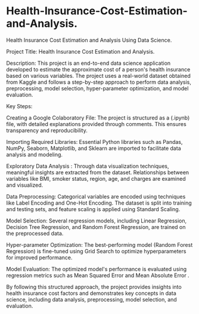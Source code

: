 # Health-Insurance-Cost-Estimation-and-Analysis.
Health Insurance Cost Estimation and Analysis Using Data Science.

Project Title: Health Insurance Cost Estimation and Analysis.

Description:
This project is an end-to-end data science application developed to estimate the approximate cost of a person's health insurance based on various variables. The project uses a real-world dataset obtained from Kaggle and follows a step-by-step approach to perform data analysis, preprocessing, model selection, hyper-parameter optimization, and model evaluation.

Key Steps:

Creating a Google Colaboratory File: The project is structured as a (.ipynb) file, with detailed explanations provided through comments. This ensures transparency and reproducibility.

Importing Required Libraries: Essential Python libraries such as Pandas, NumPy, Seaborn, Matplotlib, and Sklearn are imported to facilitate data analysis and modeling.

Exploratory Data Analysis : Through data visualization techniques, meaningful insights are extracted from the dataset. Relationships between variables like BMI, smoker status, region, age, and charges are examined and visualized.

Data Preprocessing: Categorical variables are encoded using techniques like Label Encoding and One-Hot Encoding. The dataset is split into training and testing sets, and feature scaling is applied using Standard Scaling.

Model Selection: Several regression models, including Linear Regression, Decision Tree Regression, and Random Forest Regression, are trained on the preprocessed data.

Hyper-parameter Optimization: The best-performing model (Random Forest Regression) is fine-tuned using Grid Search to optimize hyperparameters for improved performance.

Model Evaluation: The optimized model's performance is evaluated using regression metrics such as Mean Squared Error and Mean Absolute Error .

By following this structured approach, the project provides insights into health insurance cost factors and demonstrates key concepts in data science, including data analysis, preprocessing, model selection, and evaluation.
